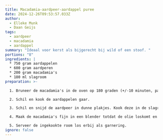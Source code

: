 ```yaml
---
title: Macadamia-aardpeer-aardappel puree
date: 2024-12-26T09:53:57.033Z
author:
  - Elleke Munk
  - Daan Geijs
tags:
  - aardpeer
  - macadamia
  - aardappel
summary: "Ideaal voor kerst als bijgerecht bij wild of een stoof. "
portions: "8"
ingredients: |
  * 750 gram aardappelen
  * 600 gram aardperen
  * 200 gram macadamia's
  * 180 ml slagroom
preparation: >-
  
  1. Bruneer de macadamia's in de oven op 180 graden (+/-10 minuten, pas op, ze kunnen opeens erg bruin worden, dus houd ze goed in de gaten)

  2. Schil en kook de aardappelen gaar.

  3. Schil en snijd de aardpeer in dunne plakjes. Kook deze in de slagroom, afgedekt met bakpapier. Als de aardpeer gaar is en de slagroom nog niet is ingedikt, schep dan de aardpeer uit de room en laat de room verder inkoken.

  4. Maak de macadamia's fijn in een blender totdat de olie loskomt en het een soepele pasta wordt. Maal vervolgens de aardpeer fijn in dezelfde blender. Pureer de aardappel. Meng de drie bij elkaar tot een gladde puree. 

  5. Serveer de ingekookte room los erbij als garnering.
ignore: false
---
```

